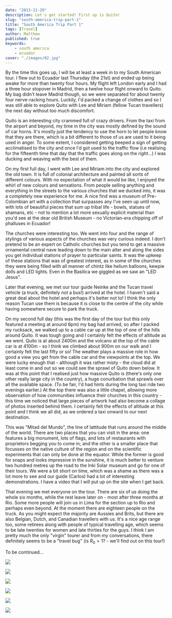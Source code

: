 ```yaml
---
date: "2013-11-29"
description: Let's get started! First up is Quito!
slug: "south-america-trip-part-1" 
title: "South America Trip Part 1"
tags: [Travel]
author: Matthew
published: true
keywords:
    - south america
    - ecuador
cover: "./images/02.jpg"
---
```


By the time this goes up, I will be at least a week in to my South American tour. I flew out to Ecuador last Thursday (the 21st) and ended up being awake for more than twenty four hours. My flight left London early and I had a three hour stopover in Madrid, then a twelve hour flight onward to Quito. My bag didn't leave Madrid though, so we were separated for about twenty four nerve-racking hours. Luckily, I'd packed a change of clothes and so I was still able to explore Quito with Lee and Miriam (fellow Tucan travellers) the next day without too much discomfort.

Quito is an interesting city crammed full of crazy drivers. From the taxi from the airport and beyond, my time in the city was mostly defined by the sound of car horns. It's mostly just the tendency to use the horn to let people know that they are there, which is a bit different to those of us are used to it being used in anger. To some extent, I considered getting beeped a sign of getting acclimatised to the city and once I'd got used to the traffic flow (i.e realising for the fifteenth time that day that the traffic goes along on the _right_...) I was ducking and weaving with the best of them.

On my first full day, I went with Lee and Miriam into the city and explored the old town. It is full of colonial architecture and painted all sorts of different colours. With no expectation of what it would be like, I enjoyed the whirl of new colours and sensations. From people selling anything and everything in the streets to the various churches that we ducked into, it was a completely new experience for me. A nice find was a museum of Pre-Colombian art with a collection that surpasses any I've seen up until now, with lots of beautiful pieces that sum up tribal life - bowls, statues of shamans, etc - not to mention a lot more sexually explicit material than you'd see at the dear old British Museum - no Victorian-era chipping off of phalluses in Ecuador!

The churches were interesting too. We went into four and the range of stylings of various aspects of the churches was very curious indeed. I don't pretend to be an expert on Catholic churches but you tend to get a massive ornamental central nave leading down to the main alter and along the sides you get individual stations of prayer to particular saints. It was the upkeep of these stations that was of greatest interest, as in some of the churches they were being filled with all manner of chintz like helium balloons, kewpie dolls and LED lights. Even in the Basilica we giggled as we saw an "LED Jesus".

Later that evening, we met our tour guide Neinke and the Tucan travel vehicle (a truck, definitely _not_ a bus!) arrived at the hotel. I haven't said a great deal about the hotel and perhaps it's better not to! I think the only reason Tucan use them is because it is close to the centre of the city while having somewhere secure to park the truck.

On my second full day (this was the first day of the tour but this only featured a meeting at around 6pm) my bag had arrived, so after I packed my rucksack, we walked up to a cable car up at the top of one of the hills around Quito. It was tough going and I certainly felt the effects of altitude as we went. Quito is at about 2400m and the volcano at the top of the cable car is at 4100m - so I think we climbed about 900m on our walk and I certainly felt the last fifty or so! The weather plays a massive role in how good a view you get from the cable car and the viewpoints at the top. We were lucky enough that - although it was rather misty - the cloud did at least come in and out so we could see the sprawl of Quito down below. It was at this point that I realised just how massive Quito is (there's only one other really large city in the country), a huge conurbation that sprawls over all the available space. (To be fair, I'd had hints during the long taxi ride two evenings earlier.) At the top there was also a little chapel, allowing more observation of how communities influence their churches in this country - this time we noticed that large pieces of artwork had also become a collage of photos inserted behind them. I certainly felt the effects of altitude at this point and I think we all did, as we ordered a taxi onward to our next destination.

This was "Mitad del Mundo", the line of lattitude that runs around the middle of the world. There are two places that you can visit in the area: one features a big monument, lots of flags, and lots of restaurants with proprietors begging you to come in; and the other is a smaller place that focusses on the native culture of the region and on the scientific experiments that can only be done at the equator. While the former is good for snaps and looks impressive in the sunshine, it is much better to venture two hundred metres up the road to the Inki Solar museum and go for one of their tours. We were a bit short on time, which was a shame as there was a lot more to see and our guide (Carlos) had a lot of interesting demonstrations. I have a video that I will put up on the site when I get back.

That evening we met everyone on the tour. There are six of us doing the whole six months, while the rest leave later on - most after three months at Rio. Some more people will  join us in Lima for the section up to Rio and perhaps even beyond. At the moment there are eighteen people on the truck. As you might expect the majority are Aussies and Brits, but there are also Belgian, Dutch, and Canadian travellers with us. It's a nice age range too, some retirees along with people of typical travelling age, which seems to be late twenties for women and late thirties for the guys. I think I am pretty much the only "virgin" tourer and from my conversations, there definitely seems to be a "travel bug" (is $R_0>1$? - we'll find out on this tour!)

To be continued...

![](./images/01.jpg)

![](./images/02.jpg)

![](./images/03.jpg)

![](./images/04.jpg)

![](./images/05.jpg)

![](./images/06.jpg)
